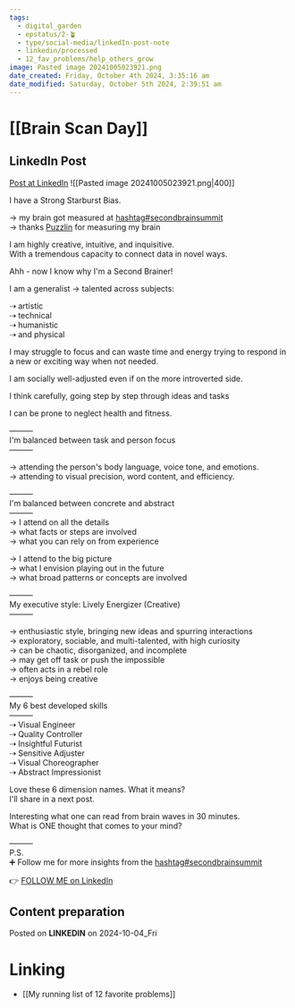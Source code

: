 ```yaml
---
tags:
  - digital_garden
  - epstatus/2-🪴
  - type/social-media/linkedIn-post-note
  - linkedin/processed
  - 12_fav_problems/help_others_grow
image: Pasted image 20241005023921.png
date_created: Friday, October 4th 2024, 3:35:16 am
date_modified: Saturday, October 5th 2024, 2:39:51 am
---
```

# [[Brain Scan Day]]
## LinkedIn Post
[Post at LinkedIn](https://www.linkedin.com/posts/sebastiankamilli_secondbrainsummit-secondbrainsummit-activity-7247931000570146816-VRvs?utm_source=share&utm_medium=member_desktop)
![[Pasted image 20241005023921.png|400]]

I have a Strong Starburst Bias.  
  
→ my brain got measured at [hashtag#secondbrainsummit](https://www.linkedin.com/feed/hashtag/?keywords=secondbrainsummit&highlightedUpdateUrns=urn%3Ali%3Aactivity%3A7247931000570146816)  
→ thanks [Puzzlin](https://www.linkedin.com/company/puzzlinorg/) for measuring my brain  
  
I am highly creative, intuitive, and inquisitive.  
With a tremendous capacity to connect data in novel ways.  
  
Ahh - now I know why I'm a Second Brainer!  
  
I am a generalist → talented across subjects:  
  
⇢ artistic  
⇢ technical  
⇢ humanistic  
⇢ and physical  
  
I may struggle to focus and can waste time and energy trying to respond in a new or exciting way when not needed.  
  
I am socially well-adjusted even if on the more introverted side.  
  
I think carefully, going step by step through ideas and tasks  
  
I can be prone to neglect health and fitness.  
  
———  
I'm balanced between task and person focus  
———  
  
→ attending the person's body language, voice tone, and emotions.  
→ attending to visual precision, word content, and efficiency.  
  
———  
I'm balanced between concrete and abstract  
———  
→ I attend on all the details  
→ what facts or steps are involved  
→ what you can rely on from experience  
  
→ I attend to the big picture  
→ what I envision playing out in the future  
→ what broad patterns or concepts are involved  
  
———  
My executive style: Lively Energizer (Creative)  
———  
  
→ enthusiastic style, bringing new ideas and spurring interactions  
→ exploratory, sociable, and multi-talented, with high curiosity  
→ can be chaotic, disorganized, and incomplete  
→ may get off task or push the impossible  
→ often acts in a rebel role  
→ enjoys being creative  
  
———  
My 6 best developed skills  
———  
⇢ Visual Engineer  
⇢ Quality Controller  
⇢ Insightful Futurist  
⇢ Sensitive Adjuster  
⇢ Visual Choreographer  
⇢ Abstract Impressionist  
  
Love these 6 dimension names. What it means?  
I'll share in a next post.  
  
Interesting what one can read from brain waves in 30 minutes.  
What is ONE thought that comes to your mind?  
  
  
———  
P.S.  
➕ Follow me for more insights from the [hashtag#secondbrainsummit](https://www.linkedin.com/feed/hashtag/?keywords=secondbrainsummit&highlightedUpdateUrns=urn%3Ali%3Aactivity%3A7247931000570146816)

👉 [FOLLOW ME on LinkedIn](https://www.linkedin.com/comm/mynetwork/discovery-see-all?usecase=PEOPLE_FOLLOWS&followMember=sebastiankamilli)

## Content preparation

Posted on **LINKEDIN** on 2024-10-04_Fri
# Linking
+ [[My running list of 12 favorite problems]]